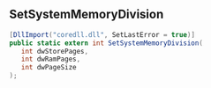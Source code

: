 ## SetSystemMemoryDivision

```csharp
[DllImport("coredll.dll", SetLastError = true)]
public static extern int SetSystemMemoryDivision(
   int dwStorePages,
   int dwRamPages,
   int dwPageSize
);
```

